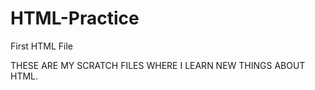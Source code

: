 # HTML-Practice
First HTML File
 
 
 THESE ARE MY SCRATCH FILES WHERE I LEARN NEW THINGS ABOUT HTML.

